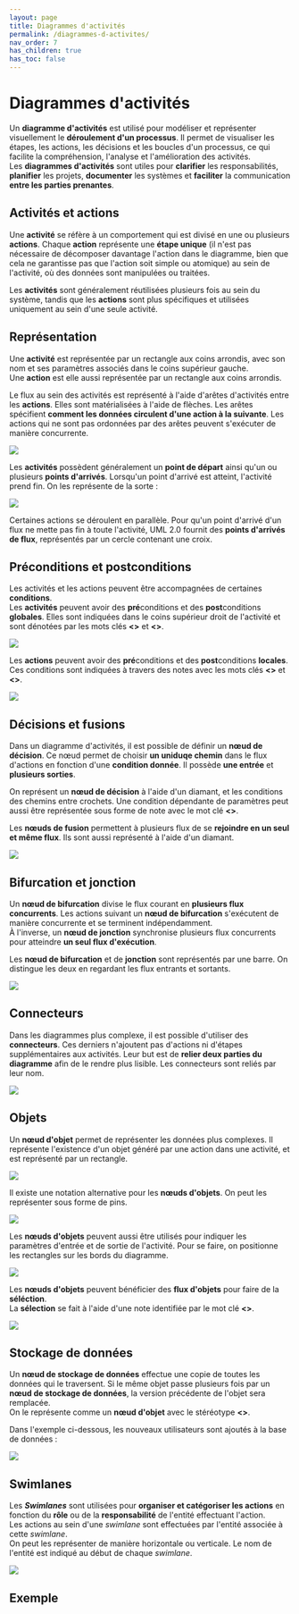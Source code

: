 ```yaml
---
layout: page
title: Diagrammes d'activités
permalink: /diagrammes-d-activites/
nav_order: 7
has_children: true
has_toc: false
---
```


# Diagrammes d'activités

Un **diagramme d'activités** est utilisé pour modéliser et représenter visuellement le **déroulement d'un processus**. Il permet de visualiser les étapes, les actions, les décisions et les boucles d'un processus, ce qui facilite la compréhension, l'analyse et l'amélioration des activités.  
Les **diagrammes d'activités** sont utiles pour **clarifier** les responsabilités, **planifier** les projets, **documenter** les systèmes et **faciliter** la communication **entre les parties prenantes**.

## Activités et actions

Une **activité** se réfère à un comportement qui est divisé en une ou plusieurs **actions**. Chaque **action** représente une **étape unique** (il n'est pas nécessaire de décomposer davantage l'action dans le diagramme, bien que cela ne garantisse pas que l'action soit simple ou atomique) au sein de l'activité, où des données sont manipulées ou traitées.

Les **activités** sont généralement réutilisées plusieurs fois au sein du système, tandis que les **actions** sont plus spécifiques et utilisées uniquement au sein d'une seule activité.

## Représentation

Une **activité** est représentée par un rectangle aux coins arrondis, avec son nom et ses paramètres associés dans le coins supérieur gauche.  
Une **action** est elle aussi représentée par un rectangle aux coins arrondis.

Le flux au sein des activités est représenté à l'aide d'arêtes d'activités entre les **actions**. Elles sont matérialisées à l'aide de flèches. Les arêtes spécifient **comment les données circulent d'une action à la suivante**. Les actions qui ne sont pas ordonnées par des arêtes peuvent s'exécuter de manière concurrente.

![](/out/plant_uml/custom/activityRepresentation.svg)

Les **activités** possèdent généralement un **point de départ** ainsi qu'un ou plusieurs **points d'arrivés**. Lorsqu'un point d'arrivé est atteint, l'activité prend fin. On les représente de la sorte :

![](/out/plant_uml/custom/activityStartNode.svg)

Certaines actions se déroulent en parallèle. Pour qu'un point d'arrivé d'un flux ne mette pas fin à toute l'activité, UML 2.0 fournit des **points d'arrivés de flux**, représentés par un cercle contenant une croix.

## Préconditions et postconditions

Les activités et les actions peuvent être accompagnées de certaines **conditions**.  
Les **activités** peuvent avoir des **pré**conditions et des **post**conditions **globales**. Elles sont indiquées dans le coins supérieur droit de l'activité et sont dénotées par les mots clés **<<precondition>>** et **<<postcondition>>**.

![](/out/plant_uml/custom/activityGlobalCondition.svg)

Les **actions** peuvent avoir des **pré**conditions et des **post**conditions **locales**. Ces conditions sont indiquées à travers des notes avec les mots clés **<<localPrecondition>>** et **<<localPostcondition>>**.

![](/out/plant_uml/custom/activityLocalCondition.svg)

## Décisions et fusions

Dans un diagramme d'activités, il est possible de définir un **nœud de décision**. Ce nœud permet de choisir **un uniduqe chemin** dans le flux d'actions en fonction d'une **condition donnée**. Il possède **une entrée** et **plusieurs sorties**.

On représent un **nœud de décision** à l'aide d'un diamant, et les conditions des chemins entre crochets. Une condition dépendante de paramètres peut aussi être représentée sous forme de note avec le mot clé **<<decisionInput>>**.

Les **nœuds de fusion** permettent à plusieurs flux de se **rejoindre en un seul et même flux**. Ils sont aussi représenté à l'aide d'un diamant.

![](/out/plant_uml/custom/activityChoice.svg)

## Bifurcation et jonction

Un **nœud de bifurcation** divise le flux courant en **plusieurs flux concurrents**. Les actions suivant un **nœud de bifurcation** s'exécutent de manière concurrente et se terminent indépendamment.  
À l'inverse, un **nœud de jonction** synchronise plusieurs flux concurrents pour atteindre **un seul flux d'exécution**.

Les **nœud de bifurcation** et de **jonction** sont représentés par une barre. On distingue les deux en regardant les flux entrants et sortants.

![](/out/plant_uml/custom/activityForkJoin.svg)

## Connecteurs

Dans les diagrammes plus complexe, il est possible d'utiliser des **connecteurs**. Ces derniers n'ajoutent pas d'actions ni d'étapes supplémentaires aux activités. Leur but est de **relier deux parties du diagramme** afin de le rendre plus lisible. Les connecteurs sont reliés par leur nom.

![](/out/plant_uml/custom/activityConnector.svg)

## Objets

Un **nœud d'objet** permet de représenter les données plus complexes. Il représente l'existence d'un objet généré par une action dans une activité, et est représenté par un rectangle.

![](/out/plant_uml/custom/activityObject.svg)

Il existe une notation alternative pour les **nœuds d'objets**. On peut les représenter sous forme de pins.

![](/out/plant_uml/custom/activityPins.svg)

Les **nœuds d'objets** peuvent aussi être utilisés pour indiquer les paramètres d'entrée et de sortie de l'activité. Pour se faire, on positionne les rectangles sur les bords du diagramme.

![](/out/plant_uml/custom/activityObjectParameters.svg)

Les **nœuds d'objets** peuvent bénéficier des **flux d'objets** pour faire de la **séléction**.  
La **sélection** se fait à l'aide d'une note identifiée par le mot clé **<<selection>>**.

![](/out/plant_uml/custom/activitySelection.svg)

## Stockage de données

Un **nœud de stockage de données** effectue une copie de toutes les données qui le traversent. Si le même objet passe plusieurs fois par un **nœud de stockage de données**, la version précédente de l'objet sera remplacée.  
On le représente comme un **nœud d'objet** avec le stéréotype **<<datastore>>**.

Dans l'exemple ci-dessous, les nouveaux utilisateurs sont ajoutés à la base de données :

![](/out/plant_uml/custom/activityData.svg)

## Swimlanes

Les **_Swimlanes_** sont utilisées pour **organiser et catégoriser les actions** en fonction du **rôle** ou de la **responsabilité** de l'entité effectuant l'action.  
Les actions au sein d'une _swimlane_ sont effectuées par l'entité associée à cette _swimlane_.  
On peut les représenter de manière horizontale ou verticale. Le nom de l'entité est indiqué au début de chaque _swimlane_.

![](/out/plant_uml/custom/activitySwimlane.svg)

## Exemple
